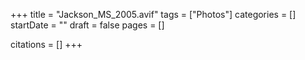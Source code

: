 +++
title = "Jackson_MS_2005.avif"
tags = ["Photos"]
categories = []
startDate = ""
draft = false
pages = []

citations = []
+++
